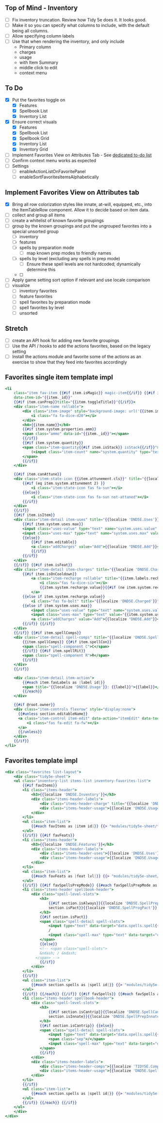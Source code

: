 ## Top of Mind - Inventory

- [ ] Fix inventory truncation. Review how Tidy 5e does it. It looks good.
- [ ] Make it so you can specify what columns to include, with the default being all columns.
- [ ] Allow specifying column labels
- [ ] Use that when rendering the inventory, and only include
    - Primary column
    - charges
    - usage
    - with Item Summary
    - middle click to edit
    - context menu


## To Do

- [x] Put the favorites toggle on
  - [x] Features
  - [x] Spellbook List
  - [x] Inventory List
- [x] Ensure correct visuals
  - [x] Features
  - [x] Spellbook List
  - [x] Spellbook Grid
  - [x] Inventory List
  - [x] Inventory Grid
- [ ] Implement Favorites View on Attributes Tab - See [dedicated to-do list](#implement-favorites-view-on-attributes-tab)
- [ ] Confirm context menu works as expected
- [ ] Settings
  - [ ] enableActionListOnFavoritePanel
  - [ ] enableSortFavoritesItemsAlphabetically

## Implement Favorites View on Attributes tab

- [x] Bring all row colorization styles like innate, at-will, equipped, etc., into the ItemTableRow component. Allow it to decide based on item data.
- [ ] collect and group all items
- [ ] create a whitelist of known favorite groupings
- [ ] group by the known groupings and put the ungrouped favorites into a special unsorted group
  - [ ] inventory
  - [ ] features
  - [ ] spells by preparation mode
    - [ ] map known prep modes to friendly names
  - [ ] spells by level (excluding any spells in prep mode)
    - [ ] Ensure these spell levels are not hardcoded; dynamically determine this
  - [ ]
- [ ] Apply game setting sort option if relevant and use locale comparison
- [ ] visualize
  - [ ] inventory favorites
  - [ ] feature favorites
  - [ ] spell favorites by preparation mode
  - [ ] spell favorites by level
  - [ ] unsorted

## Stretch

- [ ] create an API hook for adding new favorite groupings
- [ ] Use the API / hooks to add the actions favorites, based on the legacy setting
- [ ] Install the actions module and favorite some of the actions as an exercise to show that they feed into favorites accordingly

## Favorites single item template impl

```hbs
<li
	class="item fav-item {{#if item.isMagic}} magic-item{{/if}} {{#if item.system.equipped}} equipped{{/if}} {{#if item.system.preparation.prepared}} prepared{{/if}} {{#if item.alwaysPrep}} alwaysprepared{{/if}} {{ item.attunement.cls }}"
	data-item-id="{{item._id}}"
	{{#if item.canPrep}}title="{{item.toggleTitle}}"{{/if}}>
	<div class="item-name rollable">
		<div class="item-image" style="background-image: url('{{item.img}}')">
			<i class="fa fa-dice-d20"></i>
		</div>
		<h4>{{item.name}}</h4>
		{{#if item.system.properties.amm}}
		<span class="ammo" data-id="{{item._id}}"></span>
		{{/if}}
		{{#if item.system.quantity}}
		<span class="item-quantity{{#if item.isStack}} isStack{{/if}}">
			(<input class="item-count" name="system.quantity" type="text" value="{{item.system.quantity}}" maxlength="3" {{#if item.editable}}{{else}}disabled{{/if}}>)
		</span>
		{{/if}}
	</div>

	{{#if item.canAttune}}
	<div class="item-state-icon {{item.attunement.cls}}" title="{{localize item.attunement.title}}">
		{{#if (eq item.system.attunement 2) }}
			<i class="item-state-icon fas fa-sun"></i>
		{{else}}
			<i class="item-state-icon fas fa-sun not-attuned"></i>
		{{/if}}
	</div>
	{{/if}}
	{{#if item.isItem}}
	<div class="item-detail item-uses" title="{{localize 'DND5E.Uses'}}">
		{{#if item.system.uses.max}}
		<input class="uses-value" type="text" name="system.uses.value"  value="{{item.system.uses.value}}" {{#if item.editable}}{{else}}disabled{{/if}}> /
		<input class="uses-max" type="text" name="system.uses.max" value="{{item.system.uses.max}}" {{#if item.editable}}{{else}}disabled{{/if}}>
		{{else}}
			{{#if item.editable}}
			<a class="addCharges" value="Add">{{localize "DND5E.Add"}}</a>
			{{/if}}
		{{/if}}
	</div>
	{{/if}} {{#if item.isFeat}}
	<div class="item-detail item-charges" title="{{localize 'DND5E.Charges'}}">
		{{#if item.isOnCooldown}}
			<a class="item-recharge rollable" title="{{item.labels.recharge}}">
				<i class="fas fa-dice-six"></i>
				{{item.system.recharge.value}}{{#if (ne item.system.recharge.value 6)}}+{{/if}}
			</a>
		{{else if item.system.recharge.value}}
			<i class="fas fa-bolt" title="{{localize 'DND5E.Charged'}}"></i>
		{{else if item.system.uses.max}}
			<input class="uses-value" type="text" name="system.uses.value" value="{{item.system.uses.value}}" {{#if item.editable}}{{else}}disabled{{/if}}> /
			<input class="uses-max" type="text" value="{{item.system.uses.max}}" {{#if item.editable}}{{else}}disabled{{/if}}> {{else}} {{#if item.editable}}
			<a class="addCharges" value="Add">{{localize "DND5E.Add"}}</a>
		{{/if}} {{/if}}
	</div>
	{{/if}} {{#if item.spellComps}}
	<div class="item-detail spell-comps" title="{{localize 'DND5E.SpellComponents'}}">
		{{item.spellComps}} {{#if item.spellCon}}
		<span class="spell-component C">C</span>
		{{/if}} {{#if item.spellRit}}
		<span class="spell-component R">R</span>
		{{/if}}
	</div>
	{{/if}}

	<div class="item-detail item-action">
		{{#each item.favLabels as |label id|}}
		<span title="{{localize 'DND5E.Usage'}}: {{label}}">{{label}}</span>
		{{/each}}
	</div>

	{{#if @root.owner}}
	<div class="item-controls flexrow" style="display:none">
	  {{#unless section.editableName}}
	  <a class="item-control item-edit" data-action="itemEdit" data-tooltip="DND5E.ItemEdit">
		  <i class="fas fa-edit fa-fw"></i>
	  </a>
	  {{/unless}}
	</div>
	{{/if}}
</li>

```

## Favorites template impl

```hbs
<div class="favorites list-layout">
	<div class="tidy5e-sheet">
	<ul class="inventory-list items-list inventory-favorites-list">
		{{#if favItems}}
		<li class="items-header">
			<h3>{{localize 'DND5E.Inventory'}}</h3>
			<div class="items-header-labels">
				<div class="items-header-charge" title="{{localize 'DND5E.Charges'}}"><i class="fas fa-bolt"></i></div>
				<div class="items-header-usage">{{localize 'DND5E.Usage'}}</div>
			</div>
		</li>
		<ul class="item-list">
			{{#each favItems as |item id|}} {{> "modules/tidy5e-sheet/templates/favorites/tidy5e-favorite-item.html" item=item}} {{/each}}
		</ul>
		{{/if}} {{#if favFeats}}
		<li class="items-header">
			<h3>{{localize 'DND5E.Features'}}</h3>
			<div class="items-header-labels">
				<div class="items-header-uses">{{localize 'DND5E.Uses'}}</div>
				<div class="items-header-usage">{{localize 'DND5E.Usage'}}</div>
			</div>
		</li>
		<ul class="item-list">
			{{#each favFeats as |feat lvl|}} {{> "modules/tidy5e-sheet/templates/favorites/tidy5e-favorite-item.html" item=feat}} {{/each}}
		</ul>
		{{/if}} {{#if favSpellsPrepMode}} {{#each favSpellsPrepMode as |section lvl|}} {{#if section.spells}} {{#if lvl}}
		<li class="items-header spellbook-header">
			<div class="spell-level-slots">
				<h3>
					{{#if section.isAlways}}{{localize 'DND5E.SpellPrepAlways'}} {{else if section.isAtWill}}{{localize 'DND5E.SpellPrepAtWill'}} {{else if section.isInnate}}{{localize 'DND5E.SpellPrepInnate'}} {{else if
					section.isPact}}{{localize 'DND5E.SpellProgPact'}} {{/if}}
				</h3>
				{{#if section.isPact}}
				<span class="spell-detail spell-slots">
					<input type="text" data-target="data.spells.spell{{lvl}}.value" value="{{section.value}}" placeholder="0" />
					/
					<input class="spell-max" type="text" data-target="data.spells.spell{{lvl}}.override" value="{{section.max}}" placeholder="0" />
				</span>
				{{else}}
				<!-- <span class="spell-slots">
                &ndash; / &ndash;
              </span> -->
				{{/if}}
			</div>
		</li>
		{{/if}}
		<ul class="item-list">
			{{#each section.spells as |spell id|}} {{> "modules/tidy5e-sheet/templates/favorites/tidy5e-favorite-item.html" item=spell}} {{/each}}
		</ul>
		{{/if}} {{/each}} {{/if}} {{#if favSpells}} {{#each favSpells as |section lvl|}} {{#if section.spells}} {{#if lvl}}
		<li class="items-header spellbook-header">
			<div class="spell-level-slots">
				<h3>
					{{#if section.isCantrip}}{{localize 'DND5E.SpellCantrip'}} {{else if section.isAlways}}{{localize 'DND5E.SpellPrepAlways'}} {{else if section.isAtWill}}{{localize 'DND5E.SpellPrepAtWill'}} {{else if
					section.isInnate}}{{localize 'DND5E.SpellPrepInnate'}} {{else if section.isPact}}{{localize 'DND5E.SpellProgPact'}} {{else}}{{localize 'DND5E.SpellLevel'}} {{lvl}}{{/if}}
				</h3>
				{{#if section.isCantrip}} {{else}}
				<span class="spell-detail spell-slots">
					<input type="text" data-target="data.spells.spell{{lvl}}.value" value="{{section.value}}" placeholder="0" data-dtype="Number" />
					<span class="sep">/</span>
					<input class="spell-max" type="text" data-target="data.spells.spell{{lvl}}.override" value="{{section.max}}" placeholder="0" data-dtype="Number" />
				</span>
				{{/if}}
			</div>
			<div class="items-header-labels">
				<div class="items-header-comps">{{localize 'TIDY5E.Components'}}</div>
				<div class="items-header-usage">{{localize 'DND5E.SpellUsage'}}</div>
			</div>
		</li>
		{{/if}}
		<ul class="item-list">
			{{#each section.spells as |spell id|}} {{> "modules/tidy5e-sheet/templates/favorites/tidy5e-favorite-item.html" item=spell}} {{/each}}
		</ul>
		{{/if}} {{/each}} {{/if}}
	</ul>
	</div>
</div>

```
